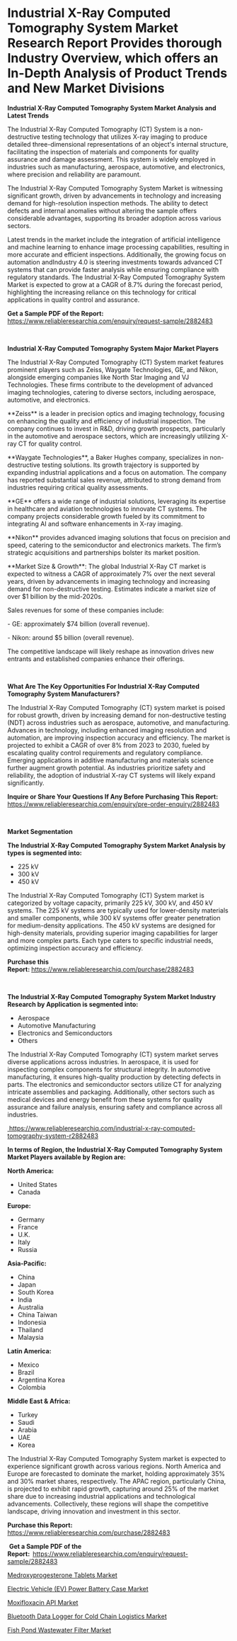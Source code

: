 <p><h1>Industrial X-Ray Computed Tomography System Market Research Report Provides thorough Industry Overview, which offers an In-Depth Analysis of Product Trends and New Market Divisions</h1></p><p><strong>Industrial X-Ray Computed Tomography System Market Analysis and Latest Trends</strong></p>
<p><p>The Industrial X-Ray Computed Tomography (CT) System is a non-destructive testing technology that utilizes X-ray imaging to produce detailed three-dimensional representations of an object's internal structure, facilitating the inspection of materials and components for quality assurance and damage assessment. This system is widely employed in industries such as manufacturing, aerospace, automotive, and electronics, where precision and reliability are paramount.</p><p>The Industrial X-Ray Computed Tomography System Market is witnessing significant growth, driven by advancements in technology and increasing demand for high-resolution inspection methods. The ability to detect defects and internal anomalies without altering the sample offers considerable advantages, supporting its broader adoption across various sectors. </p><p>Latest trends in the market include the integration of artificial intelligence and machine learning to enhance image processing capabilities, resulting in more accurate and efficient inspections. Additionally, the growing focus on automation andIndustry 4.0 is steering investments towards advanced CT systems that can provide faster analysis while ensuring compliance with regulatory standards. The Industrial X-Ray Computed Tomography System Market is expected to grow at a CAGR of 8.7% during the forecast period, highlighting the increasing reliance on this technology for critical applications in quality control and assurance.</p></p>
<p><strong>Get a Sample PDF of the Report:&nbsp;</strong> <a href="https://www.reliableresearchiq.com/enquiry/request-sample/2882483?utm_campaign=99&utm_medium=2&utm_source=Github&utm_content=ia&utm_term=13032025&utm_id=industrial-x-ray-computed-tomography-system">https://www.reliableresearchiq.com/enquiry/request-sample/2882483</a></p>
<p>&nbsp;</p>
<p><strong>Industrial X-Ray Computed Tomography System Major Market Players</strong></p>
<p><p>The Industrial X-Ray Computed Tomography (CT) System market features prominent players such as Zeiss, Waygate Technologies, GE, and Nikon, alongside emerging companies like North Star Imaging and VJ Technologies. These firms contribute to the development of advanced imaging technologies, catering to diverse sectors, including aerospace, automotive, and electronics.</p><p>**Zeiss** is a leader in precision optics and imaging technology, focusing on enhancing the quality and efficiency of industrial inspection. The company continues to invest in R&D, driving growth prospects, particularly in the automotive and aerospace sectors, which are increasingly utilizing X-ray CT for quality control.</p><p>**Waygate Technologies**, a Baker Hughes company, specializes in non-destructive testing solutions. Its growth trajectory is supported by expanding industrial applications and a focus on automation. The company has reported substantial sales revenue, attributed to strong demand from industries requiring critical quality assessments.</p><p>**GE** offers a wide range of industrial solutions, leveraging its expertise in healthcare and aviation technologies to innovate CT systems. The company projects considerable growth fueled by its commitment to integrating AI and software enhancements in X-ray imaging.</p><p>**Nikon** provides advanced imaging solutions that focus on precision and speed, catering to the semiconductor and electronics markets. The firm’s strategic acquisitions and partnerships bolster its market position.</p><p>**Market Size & Growth**: The global Industrial X-Ray CT market is expected to witness a CAGR of approximately 7% over the next several years, driven by advancements in imaging technology and increasing demand for non-destructive testing. Estimates indicate a market size of over $1 billion by the mid-2020s.</p><p>Sales revenues for some of these companies include: </p><p>- GE: approximately $74 billion (overall revenue).</p><p>- Nikon: around $5 billion (overall revenue).</p><p>The competitive landscape will likely reshape as innovation drives new entrants and established companies enhance their offerings.</p></p>
<p>&nbsp;</p>
<p><strong>What Are The Key Opportunities For Industrial X-Ray Computed Tomography System Manufacturers?</strong></p>
<p><p>The Industrial X-Ray Computed Tomography (CT) system market is poised for robust growth, driven by increasing demand for non-destructive testing (NDT) across industries such as aerospace, automotive, and manufacturing. Advances in technology, including enhanced imaging resolution and automation, are improving inspection accuracy and efficiency. The market is projected to exhibit a CAGR of over 8% from 2023 to 2030, fueled by escalating quality control requirements and regulatory compliance. Emerging applications in additive manufacturing and materials science further augment growth potential. As industries prioritize safety and reliability, the adoption of industrial X-ray CT systems will likely expand significantly.</p></p>
<p><strong>Inquire or Share Your Questions If Any Before Purchasing This Report:</strong> <a href="https://www.reliableresearchiq.com/enquiry/pre-order-enquiry/2882483?utm_campaign=99&utm_medium=2&utm_source=Github&utm_content=ia&utm_term=13032025&utm_id=industrial-x-ray-computed-tomography-system">https://www.reliableresearchiq.com/enquiry/pre-order-enquiry/2882483</a></p>
<p>&nbsp;</p>
<p><strong>Market Segmentation</strong></p>
<p><strong>The Industrial X-Ray Computed Tomography System Market Analysis by types is segmented into:</strong></p>
<p><ul><li>225 kV</li><li>300 kV</li><li>450 kV</li></ul></p>
<p><p>The Industrial X-Ray Computed Tomography (CT) System market is categorized by voltage capacity, primarily 225 kV, 300 kV, and 450 kV systems. The 225 kV systems are typically used for lower-density materials and smaller components, while 300 kV systems offer greater penetration for medium-density applications. The 450 kV systems are designed for high-density materials, providing superior imaging capabilities for larger and more complex parts. Each type caters to specific industrial needs, optimizing inspection accuracy and efficiency.</p></p>
<p><strong>Purchase this Report:&nbsp;</strong><a href="https://www.reliableresearchiq.com/purchase/2882483?utm_campaign=99&utm_medium=2&utm_source=Github&utm_content=ia&utm_term=13032025&utm_id=industrial-x-ray-computed-tomography-system">https://www.reliableresearchiq.com/purchase/2882483</a></p>
<p>&nbsp;</p>
<p><strong>The Industrial X-Ray Computed Tomography System Market Industry Research by Application is segmented into:</strong></p>
<p><ul><li>Aerospace</li><li>Automotive Manufacturing</li><li>Electronics and Semiconductors</li><li>Others</li></ul></p>
<p><p>The Industrial X-Ray Computed Tomography (CT) system market serves diverse applications across industries. In aerospace, it is used for inspecting complex components for structural integrity. In automotive manufacturing, it ensures high-quality production by detecting defects in parts. The electronics and semiconductor sectors utilize CT for analyzing intricate assemblies and packaging. Additionally, other sectors such as medical devices and energy benefit from these systems for quality assurance and failure analysis, ensuring safety and compliance across all industries.</p></p>
<p><a href="https://www.reliableresearchiq.com/industrial-x-ray-computed-tomography-system-r2882483?utm_campaign=99&utm_medium=2&utm_source=Github&utm_content=ia&utm_term=13032025&utm_id=industrial-x-ray-computed-tomography-system">&nbsp;https://www.reliableresearchiq.com/industrial-x-ray-computed-tomography-system-r2882483</a></p>
<p><strong>In terms of Region, the Industrial X-Ray Computed Tomography System Market Players available by Region are:</strong></p>
<p>
    <p> <strong> North America: </strong>
        <ul>
            <li>United States</li>
            <li>Canada</li>
        </ul>
        </p> 
    <p> <strong> Europe: </strong>
        <ul>
            <li>Germany</li>
            <li>France</li>
            <li>U.K.</li>
            <li>Italy</li>
            <li>Russia</li>
        </ul>
        </p> 
    <p> <strong> Asia-Pacific: </strong>
        <ul>
            <li>China</li>
            <li>Japan</li>
            <li>South Korea</li>
            <li>India</li>
            <li>Australia</li>
            <li>China Taiwan</li>
            <li>Indonesia</li>
            <li>Thailand</li>
            <li>Malaysia</li>
        </ul>
        </p> 
    <p> <strong> Latin America: </strong>
        <ul>
            <li>Mexico</li>
            <li>Brazil</li>
            <li>Argentina Korea</li>
            <li>Colombia</li>
        </ul>
        </p> 
    <p> <strong> Middle East & Africa: </strong>
        <ul>
            <li>Turkey</li>
            <li>Saudi</li>
            <li>Arabia</li>
            <li>UAE</li>
            <li>Korea</li>
        </ul>
    </p>
    </p>
<p><p>The Industrial X-Ray Computed Tomography System market is expected to experience significant growth across various regions. North America and Europe are forecasted to dominate the market, holding approximately 35% and 30% market shares, respectively. The APAC region, particularly China, is projected to exhibit rapid growth, capturing around 25% of the market share due to increasing industrial applications and technological advancements. Collectively, these regions will shape the competitive landscape, driving innovation and investment in this sector.</p></p>
<p><strong>Purchase this Report: </strong><a href="https://www.reliableresearchiq.com/purchase/2882483?utm_campaign=99&utm_medium=2&utm_source=Github&utm_content=ia&utm_term=13032025&utm_id=industrial-x-ray-computed-tomography-system">https://www.reliableresearchiq.com/purchase/2882483</a></p>
<p>&nbsp;<strong>Get a Sample PDF of the Report:&nbsp;&nbsp;</strong><a href="https://www.reliableresearchiq.com/enquiry/request-sample/2882483?utm_campaign=99&utm_medium=2&utm_source=Github&utm_content=ia&utm_term=13032025&utm_id=industrial-x-ray-computed-tomography-system">https://www.reliableresearchiq.com/enquiry/request-sample/2882483</a></p>
<p><strong></strong></p>
<p><p><a href="https://github.com/danitkeavyx7/Market-Research-Report-List-1/blob/main/medroxyprogesterone-tablets-market.md?utm_campaign=99&utm_medium=2&utm_source=Github&utm_content=ia&utm_term=13032025&utm_id=industrial-x-ray-computed-tomography-system">Medroxyprogesterone Tablets Market</a></p><p><a href="https://github.com/taffouasaoka/Market-Research-Report-List-1/blob/main/electric-vehicle-ev-power-battery-case-market.md?utm_campaign=99&utm_medium=2&utm_source=Github&utm_content=ia&utm_term=13032025&utm_id=industrial-x-ray-computed-tomography-system">Electric Vehicle (EV) Power Battery Case Market</a></p><p><a href="https://github.com/moorsdorak31/Market-Research-Report-List-1/blob/main/moxifloxacin-api-market.md?utm_campaign=99&utm_medium=2&utm_source=Github&utm_content=ia&utm_term=13032025&utm_id=industrial-x-ray-computed-tomography-system">Moxifloxacin API Market</a></p><p><a href="https://github.com/bartzthateis/Market-Research-Report-List-1/blob/main/bluetooth-data-logger-for-cold-chain-logistics-market.md?utm_campaign=99&utm_medium=2&utm_source=Github&utm_content=ia&utm_term=13032025&utm_id=industrial-x-ray-computed-tomography-system">Bluetooth Data Logger for  Cold Chain Logistics Market</a></p><p><a href="https://github.com/vespigeakexc/Market-Research-Report-List-1/blob/main/fish-pond-wastewater-filter-market.md?utm_campaign=99&utm_medium=2&utm_source=Github&utm_content=ia&utm_term=13032025&utm_id=industrial-x-ray-computed-tomography-system">Fish Pond Wastewater Filter Market</a></p></p>